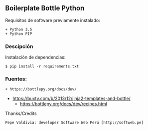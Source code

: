 ## Boilerplate Bottle Python

Requisitos de software previamente instalado:

	+ Python 3.5
	+ Python PIP

### Descipción

Instalación de dependencias:

	$ pip install -r requirements.txt

### Fuentes:

	+ https://bottlepy.org/docs/dev/
  + https://buxty.com/b/2013/12/jinja2-templates-and-bottle/
	+ https://bottlepy.org/docs/dev/recipes.html

Thanks/Credits

    Pepe Valdivia: developer Software Web Perú [http://softweb.pe]
